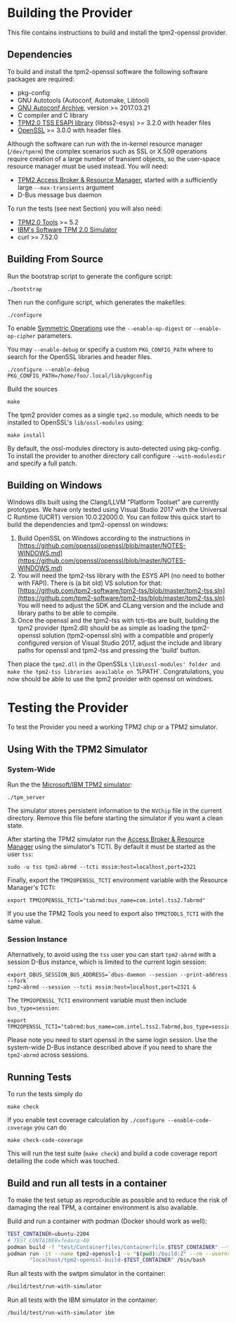 # Building the Provider
This file contains instructions to build and install the tpm2-openssl provider.

## Dependencies
To build and install the tpm2-openssl software the following software packages
are required:

 * pkg-config
 * GNU Autotools (Autoconf, Automake, Libtool)
 * [GNU Autoconf Archive](https://www.gnu.org/software/autoconf-archive/),
   version >= 2017.03.21
 * C compiler and C library
 * [TPM2.0 TSS ESAPI library](https://github.com/tpm2-software/tpm2-tss)
   (libtss2-esys) >= 3.2.0 with header files
 * [OpenSSL](https://www.openssl.org/) >= 3.0.0 with header files

Although the software can run with the in-kernel resource manager (`/dev/tpmrm`)
the complex scenarios such as SSL or X.509 operations require creation of a large
number of transient objects, so the user-space resource manager must be used
instead. You will need:

 * [TPM2 Access Broker & Resource Manager](https://github.com/tpm2-software/tpm2-abrmd),
   started with a sufficiently large `--max-transients` argument
 * D-Bus message bus daemon

To run the tests (see next Section) you will also need:

 * [TPM2.0 Tools](https://github.com/tpm2-software/tpm2-tools) >= 5.2
 * [IBM's Software TPM 2.0 Simulator](https://sourceforge.net/projects/ibmswtpm2/files)
 * curl >= 7.52.0


## Building From Source

Run the bootstrap script to generate the configure script:
```
./bootstrap
```

Then run the configure script, which generates the makefiles:
```
./configure
```

To enable [Symmetric Operations](symmetric.md) use the `--enable-op-digest`
or `--enable-op-cipher` parameters.

You may `--enable-debug` or specify a custom `PKG_CONFIG_PATH` where to search
for the OpenSSL libraries and header files.
```
./configure --enable-debug PKG_CONFIG_PATH=/home/foo/.local/lib/pkgconfig
```

Build the sources
```
make
```

The tpm2 provider comes as a single `tpm2.so` module, which needs to be
installed to OpenSSL's `lib/ossl-modules` using:
```
make install
```

By default, the ossl-modules directory is auto-detected using pkg-config. To
install the provider to another directory call configure `--with-modulesdir`
and specify a full patch.

## Building on Windows

Windows dlls built using the Clang/LLVM "Platform Toolset" are currently
prototypes. We have only tested using Visual Studio 2017 with the
Universal C Runtime (UCRT) version 10.0.22000.0. You can follow this
quick start to build the dependencies and tpm2-openssl on windows:

 1. Build OpenSSL on Windows according to the instructions in
    [https://github.com/openssl/openssl/blob/master/NOTES-WINDOWS.md](https://github.com/openssl/openssl/blob/master/NOTES-WINDOWS.md)
 2. You will need the tpm2-tss library with the ESYS API (no need to
    bother with FAPI). There is (a bit old) VS solution for that: 
    [https://github.com/tpm2-software/tpm2-tss/blob/master/tpm2-tss.sln](https://github.com/tpm2-software/tpm2-tss/blob/master/tpm2-tss.sln)
    You will need to adjust the SDK and CLang version and the include and 
    library paths to be able to compile.
 3. Once the openssl and the tpm2-tss with tcti-tbs are built, building 
    the tpm2 provider (tpm2.dll) should be as simple as loading the 
    tpm2-openssl solution (tpm2-openssl.sln) with a compatible and properly
    configured version of Visual Studio 2017, adjust the include and
    library paths for openssl and tpm2-tss and pressing the 'build' button.

Then place the `tpm2.dll` in the OpenSSLs `\lib\ossl-modules' folder
and make the tpm2-tss libraries available on `%PATH`. Congratulations,
you now should be able to use the tpm2 provider with openssl on windows.

# Testing the Provider
To test the Provider you need a working TPM2 chip or a TPM2 simulator.


## Using With the TPM2 Simulator

### System-Wide

Run the the
[Microsoft/IBM TPM2 simulator](https://sourceforge.net/projects/ibmswtpm2):
```
./tpm_server
```

The simulator stores persistent information to the `NVChip` file in the current
directory. Remove this file before starting the simulator if you want a clean
state.

After starting the TPM2 simulator run the
[Access Broker & Resource Manager](https://github.com/tpm2-software/tpm2-abrmd)
 using the simulator's TCTI. By default it must be started as the user `tss`:
```
sudo -u tss tpm2-abrmd --tcti mssim:host=localhost,port=2321
```

Finally, export the `TPM2OPENSSL_TCTI` environment variable with the Resource
Manager's TCTI:
```
export TPM2OPENSSL_TCTI="tabrmd:bus_name=com.intel.tss2.Tabrmd"
```

If you use the TPM2 Tools you need to export also `TPM2TOOLS_TCTI` with the
same value.

### Session Instance

Alternatively, to avoid using the `tss` user you can start `tpm2-abrmd` with
a session D-Bus instance, which is limited to the current login session:
```
export DBUS_SESSION_BUS_ADDRESS=`dbus-daemon --session --print-address --fork`
tpm2-abrmd --session --tcti mssim:host=localhost,port=2321 &
```

The `TPM2OPENSSL_TCTI` environment variable must then include `bus_type=session`:
```
export TPM2OPENSSL_TCTI="tabrmd:bus_name=com.intel.tss2.Tabrmd,bus_type=session"
```

Please note you need to start openssl in the same login session. Use the
system-wide D-Bus instance described above if you need to share the `tpm2-abrmd`
across sessions.


## Running Tests

To run the tests simply do
```
make check
```

If you enable test coverage calculation by `./configure --enable-code-coverage`
you can do
```
make check-code-coverage
```

This will run the test suite (`make check`) and build a code coverage report
detailing the code which was touched.

## Build and run all tests in a container

To make the test setup as reproducible as possible and to reduce the risk
of damaging the real TPM, a container environment is also available.

Build and run a container with podman (Docker should work as well):

```sh
TEST_CONTAINER=ubuntu-2204
# TEST_CONTAINER=fedora-40
podman build -f "test/Containerfiles/Containerfile.$TEST_CONTAINER" --tag "tpm2-openssl-build-$TEST_CONTAINER"
podman run -it --name tpm2-openssl-1 -v "$(pwd):/build:Z" --rm --userns=keep-id \
       "localhost/tpm2-openssl-build-$TEST_CONTAINER" /bin/bash
```

Run all tests with the swtpm simulator in the container:

```sh
/build/test/run-with-simulator
```

Run all tests with the IBM simulator in the container:

```sh
/build/test/run-with-simulator ibm
```
